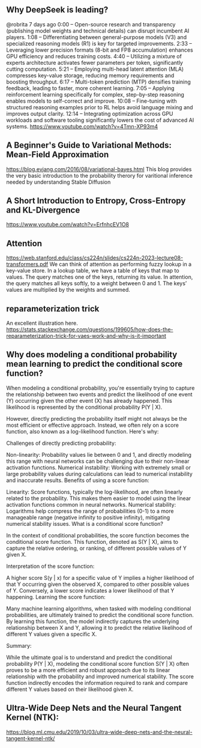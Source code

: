 ## Why DeepSeek is leading?

@robrita
7 days ago
0:00 – Open-source research and transparency (publishing model weights and technical details) can disrupt incumbent AI players.
1:08 – Differentiating between general-purpose models (V3) and specialized reasoning models (R1) is key for targeted improvements.
2:33 – Leveraging lower precision formats (8-bit and FP8 accumulation) enhances GPU efficiency and reduces training costs.
4:40 – Utilizing a mixture of experts architecture activates fewer parameters per token, significantly cutting computation.
5:21 – Employing multi-head latent attention (MLA) compresses key-value storage, reducing memory requirements and boosting throughput.
6:17 – Multi-token prediction (MTP) densifies training feedback, leading to faster, more coherent learning.
7:05 – Applying reinforcement learning specifically for complex, step-by-step reasoning enables models to self-correct and improve.
10:08 – Fine-tuning with structured reasoning examples prior to RL helps avoid language mixing and improves output clarity.
12:14 – Integrating optimization across GPU workloads and software tooling significantly lowers the cost of advanced AI systems.
https://www.youtube.com/watch?v=4Tmn-XP93m4

## A Beginner's Guide to Variational Methods: Mean-Field Approximation
https://blog.evjang.com/2016/08/variational-bayes.html
This blog provides the very basic introduction to the probability therory for varitional inference needed by understanding Stable Diffusion

## A Short Introduction to Entropy, Cross-Entropy and KL-Divergence
https://www.youtube.com/watch?v=ErfnhcEV1O8


## Attention
https://web.stanford.edu/class/cs224n/slides/cs224n-2023-lecture08-transformers.pdf
We can think of attention as performing fuzzy lookup in a key-value store.
In a lookup table, we have a table of keys that map to values. The query matches one of the keys, returning its value.
In attention, the query matches all keys softly, to a weight between 0 and 1. The keys’ values are multiplied by the weights and summed.

## reparameterization trick
An excellent illustration here. https://stats.stackexchange.com/questions/199605/how-does-the-reparameterization-trick-for-vaes-work-and-why-is-it-important

## Why does modeling a conditional probability mean learning to predict the conditional score function?
When modeling a conditional probability, you're essentially trying to capture the relationship between two events and predict the likelihood of one event (Y) occurring given the other event (X) has already happened. This likelihood is represented by the conditional probability P(Y | X).

However, directly predicting the probability itself might not always be the most efficient or effective approach. Instead, we often rely on a score function, also known as a log-likelihood function. Here's why:

Challenges of directly predicting probability:

Non-linearity: Probability values lie between 0 and 1, and directly modeling this range with neural networks can be challenging due to their non-linear activation functions.
Numerical instability: Working with extremely small or large probability values during calculations can lead to numerical instability and inaccurate results.
Benefits of using a score function:

Linearity: Score functions, typically the log-likelihood, are often linearly related to the probability. This makes them easier to model using the linear activation functions common in neural networks.
Numerical stability: Logarithms help compress the range of probabilities (0-1) to a more manageable range (negative infinity to positive infinity), mitigating numerical stability issues.
What is a conditional score function?

In the context of conditional probabilities, the score function becomes the conditional score function. This function, denoted as S(Y | X), aims to capture the relative ordering, or ranking, of different possible values of Y given X.

Interpretation of the score function:

A higher score S(y | x) for a specific value of Y implies a higher likelihood of that Y occurring given the observed X, compared to other possible values of Y.
Conversely, a lower score indicates a lower likelihood of that Y happening.
Learning the score function:

Many machine learning algorithms, when tasked with modeling conditional probabilities, are ultimately trained to predict the conditional score function. By learning this function, the model indirectly captures the underlying relationship between X and Y, allowing it to predict the relative likelihood of different Y values given a specific X.

Summary:

While the ultimate goal is to understand and predict the conditional probability P(Y | X), modeling the conditional score function S(Y | X) often proves to be a more efficient and robust approach due to its linear relationship with the probability and improved numerical stability. The score function indirectly encodes the information required to rank and compare different Y values based on their likelihood given X.

## Ultra-Wide Deep Nets and the Neural Tangent Kernel (NTK):
https://blog.ml.cmu.edu/2019/10/03/ultra-wide-deep-nets-and-the-neural-tangent-kernel-ntk/
